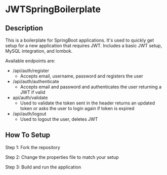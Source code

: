 # JWTSpringBoilerplate

## Description  
  
This is a boilerplate for SpringBoot applications. It's used to quickly get setup for a new application that requires JWT. Includes a basic JWT setup, MySQL integration, and lombok.  
  
Available endpoints are:  
  
- /api/auth/register
  - Accepts email, username, password and registers the user
- /api/auth/authenticate
  - Accepts email and password and authenticates the user returning a JWT if valid
- api/auth/validate
  - Used to validate the token sent in the header returns an updated token or asks the user to login again if token is expired
- /api/auth/logout
  - Used to logout the user, deletes JWT
  
## How To Setup  
  
Step 1: Fork the repository  
  
Step 2: Change the properties file to match your setup  
  
Step 3: Build and run the application
